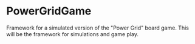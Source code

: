 # PowerGridGame
Framework for a simulated version of the "Power Grid" board game.  This will be the framework for simulations and game play.
